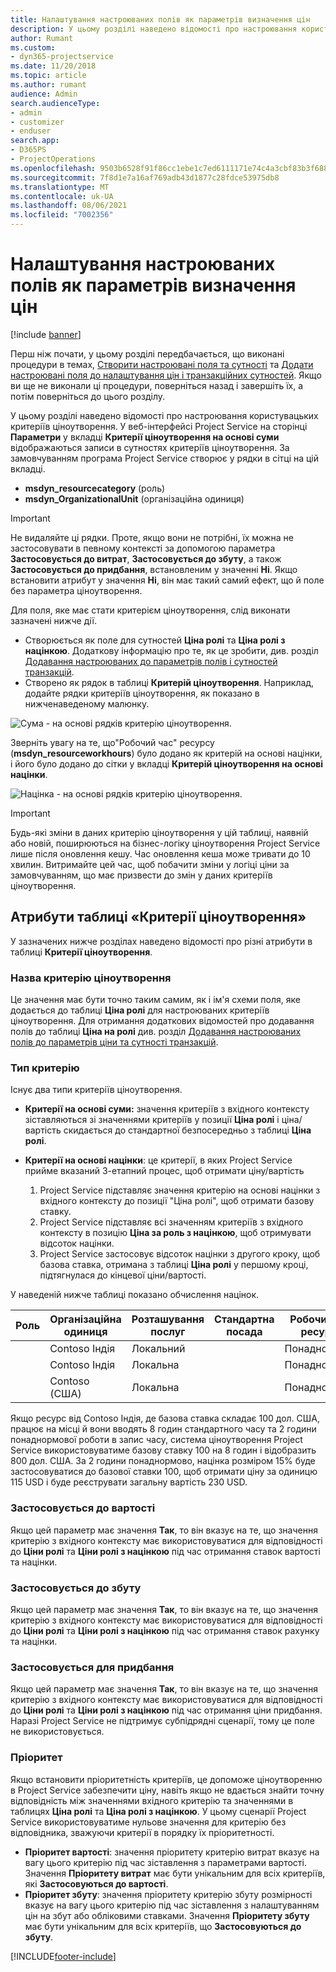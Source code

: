 ```yaml
---
title: Налаштування настроюваних полів як параметрів визначення цін
description: У цьому розділі наведено відомості про настроювання користувацьких критеріїв ціноутворення.
author: Rumant
ms.custom:
- dyn365-projectservice
ms.date: 11/20/2018
ms.topic: article
ms.author: rumant
audience: Admin
search.audienceType:
- admin
- customizer
- enduser
search.app:
- D365PS
- ProjectOperations
ms.openlocfilehash: 9503b6528f91f86cc1ebe1c7ed6111171e74c4a3cbf83b3f68810c3ee5efdd28
ms.sourcegitcommit: 7f8d1e7a16af769adb43d1877c28fdce53975db8
ms.translationtype: MT
ms.contentlocale: uk-UA
ms.lasthandoff: 08/06/2021
ms.locfileid: "7002356"
---
```

# <a name="setting-up-custom-fields-as-pricing-dimensions"></a>Налаштування настроюваних полів як параметрів визначення цін 

[!include [banner](../includes/psa-now-project-operations.md)]

Перш ніж почати, у цьому розділі передбачається, що виконані процедури в темах, [Створити настроювані поля та сутності](create-custom-fields-entities.md) та [Додати настроювані поля до налаштування цін і транзакційних сутностей](field-references.md). Якщо ви ще не виконали ці процедури, поверніться назад і завершіть їх, а потім поверніться до цього розділу. 

У цьому розділі наведено відомості про настроювання користувацьких критеріїв ціноутворення. У веб-інтерфейсі Project Service на сторінці **Параметри** у вкладці **Критерії ціноутворення на основі суми** відображаються записи в сутностях критеріїв ціноутворення. За замовчуванням програма Project Service створює у рядки в сітці на цій вкладці.

- **msdyn_resourcecategory** (роль)
- **msdyn_OrganizationalUnit** (організаційна одиниця)

> [!IMPORTANT]
> Не видаляйте ці рядки. Проте, якщо вони не потрібні, їх можна не застосовувати в певному контексті за допомогою параметра **Застосовується до витрат**, **Застосовується до збуту**, а також **Застосовується до придбання**, встановленим у значенні **Ні**. Якщо встановити атрибут у значення **Ні**, він має такий самий ефект, що й поле без параметра ціноутворення.

Для поля, яке має стати критерієм ціноутворення, слід виконати зазначені нижче дії.

- Створюється як поле для сутностей **Ціна ролі** та **Ціна ролі з націнкою**. Додаткову інформацію про те, як це зробити, див. розділ [Додавання настроюваних до параметрів полів і сутностей транзакцій](field-references.md).
- Створено як рядок в таблиці **Критерій ціноутворення**. Наприклад, додайте рядки критеріїв ціноутворення, як показано в нижченаведеному малюнку. 

![Сума - на основі рядків критерію ціноутворення.](media/Amt-based-PD.png)

Зверніть увагу на те, що"Робочий час" ресурсу (**msdyn_resourceworkhours**) було додано як критерій на основі націнки, і його було додано до сітки у вкладці **Критерій ціноутворення на основі націнки**.

![Націнка - на основі рядків критерію ціноутворення.](media/Markup-based-PD.png)

> [!IMPORTANT]
> Будь-які зміни в даних критерію ціноутворення у цій таблиці, наявній або новій, поширюються на бізнес-логіку ціноутворення Project Service лише після оновлення кешу. Час оновлення кеша може тривати до 10 хвилин. Витримайте цей час, щоб побачити зміни у логіці ціни за замовчуванням, що має призвести до змін у даних критеріїв ціноутворення.


## <a name="attributes-of-the-pricing-dimensions-table"></a>Атрибути таблиці «Критерії ціноутворення»
У зазначених нижче розділах наведено відомості про різні атрибути в таблиці **Критерії ціноутворення**.

### <a name="pricing-dimension-name"></a>Назва критерію ціноутворення
Це значення має бути точно таким самим, як і ім'я схеми поля, яке додається до таблиці **Ціна ролі** для настроюваних критеріїв ціноутворення. Для отримання додаткових відомостей про додавання полів до таблиці **Ціна на ролі** див. розділ [Додавання настроюваних полів до параметрів ціни та сутності транзакцій](field-references.md).

### <a name="type-of-dimension"></a>Тип критерію
Існує два типи критеріїв ціноутворення.
  
  - **Критерії на основі суми:** значення критеріїв з вхідного контексту зіставляються зі значеннями критеріїв у позиції **Ціна ролі** і ціна/вартість скидається до стандартної безпосередньо з таблиці **Ціна ролі**.
  - **Критерії на основі націнки**: це критерії, в яких Project Service прийме вказаний 3-етапний процес, щоб отримати ціну/вартість
 
    1. Project Service підставляє значення критерію на основі націнки з вхідного контексту до позиції "Ціна ролі", щоб отримати базову ставку.
    2. Project Service підставляє всі значенням критеріїв з вхідного контексту в позицію **Ціна за роль з націнкою**, щоб отримувати відсоток націнки.
    3. Project Service застосовує відсоток націнки з другого кроку, щоб базова ставка, отримана з таблиці **Ціна ролі** у першому кроці, підтягнулася до кінцевої ціни/вартості.
   
   У наведеній нижче таблиці показано обчислення націнок.
  
| Роль        | Організаційна одиниця    |Розташування послуг      |Стандартна посада      |Робочий час ресурсу      |  Націнка|
| ------------|-------------|-------------------|--------------------|-------------------------|--------:|
|             | Contoso Індія|Локальний            |                    |Понаднормово                 |15     |
|             | Contoso Індія|Локальна             |                    |Понаднормово                 |10     |
|             | Contoso (США)   |Локальна             |                    |Понаднормово                 |20     |


Якщо ресурс від Contoso Індія, де базова ставка складає 100 дол. США, працює на місці й вони вводять 8 годин стандартного часу та 2 години понаднормової роботи в запис часу, система ціноутворення Project Service використовуватиме базову ставку 100 на 8 годин і відобразить 800 дол. США. За 2 години понаднормово, націнка розміром 15% буде застосовуватися до базової ставки 100, щоб отримати ціну за одиницю 115 USD і буде реєструвати загальну вартість 230 USD.

### <a name="applicable-to-cost"></a>Застосовується до вартості 
Якщо цей параметр має значення **Так**, то він вказує на те, що значення критерію з вхідного контексту має використовуватися для відповідності до **Ціни ролі** та **Ціни ролі з націнкою** під час отримання ставок вартості та націнки.

### <a name="applicable-to-sales"></a>Застосовується до збуту
Якщо цей параметр має значення **Так**, то він вказує на те, що значення критерію з вхідного контексту має використовуватися для відповідності до **Ціни ролі** та **Ціни ролі з націнкою** під час отримання ставок рахунку та націнки.

### <a name="applicable-to-purchase"></a>Застосовується для придбання
Якщо цей параметр має значення **Так**, то він вказує на те, що значення критерію з вхідного контексту має використовуватися для відповідності до **Ціни ролі** та **Ціни ролі з націнкою** під час отримання ціни придбання. Наразі Project Service не підтримує субпідрядні сценарії, тому це поле не використовується. 

### <a name="priority"></a>Пріоритет
Якщо встановити пріоритетність критеріїв, це допоможе ціноутворенню в Project Service забезпечити ціну, навіть якщо не вдається знайти точну відповідність між значеннями вхідного критерію та значеннями в таблицях **Ціна ролі** та **Ціна ролі з націнкою**. У цьому сценарії Project Service використовуватиме нульове значення для критерію без відповідника, зважуючи критерії в порядку їх пріоритетності.

- **Пріоритет вартості**: значення пріоритету критерію витрат вказує на вагу цього критерію під час зіставлення з параметрами вартості. Значення **Пріоритету витрат** має бути унікальним для всіх критеріїв, які **Застосовуються до вартості**.
- **Пріоритет збуту**: значення пріоритету критерію збуту розмірності вказує на вагу цього критерію під час зіставлення з налаштуванням цін на збут або обліковими ставками. Значення **Пріоритету збуту** має бути унікальним для всіх критеріїв, що **Застосовуються до збуту**.


[!INCLUDE[footer-include](../includes/footer-banner.md)]